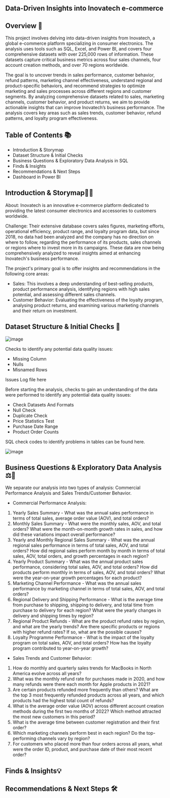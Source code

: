 ## Data-Driven Insights into Inovatech e-commerce

## Overview 📖

This project involves delving into data-driven insights from Inovatech, a global e-commerce platform specializing in consumer electronics. The analysis uses tools such as SQL, Excel, and Power BI, and covers four comprehensive datasets with over 225,000 rows of information. These datasets capture critical business metrics across four sales channels, four account creation methods, and over 70 regions worldwide.

The goal is to uncover trends in sales performance, customer behavior, refund patterns, marketing channel effectiveness, understand regional and product-specific behaviors, and recommend strategies to optimize marketing and sales processes across different regions and customer segments. By analyzing comprehensive datasets related to sales, marketing channels, customer behavior, and product returns, we aim to provide actionable insights that can improve Inovatech’s business performance. The analysis covers key areas such as sales trends, customer behavior, refund patterns, and loyalty program effectiveness.

## Table of Contents 📚

- Introduction & Storymap
- Dataset Structure & Initial Checks
- Business Questions & Exploratory Data Analysis in SQL
- Finds & Insights
- Recommendations & Next Steps
- Dashboard in Power BI

## Introduction & Storymap📝🔎

About: Inovatech is an innovative e-commerce platform dedicated to providing the latest consumer electronics and accessories to customers worldwide. 

Challenge: Their extensive database covers sales figures, marketing efforts, operational efficiency, product range, and loyalty program data, but since 2018, no data had been analyzed and the company has no direction on where to follow, regarding the performance of its products, sales channels or regions where to invest more in its campaigns. These data are now being comprehensively analyzed to reveal insights aimed at enhancing Inovatech's business performance.

The project's primary goal is to offer insights and recommendations in the following core areas:
- Sales: This involves a deep understanding of best-selling products, product performance analysis, identifying regions with high sales potential, and assessing different sales channels.
- Customer Behavior: Evaluating the effectiveness of the loyalty program, analysing product returns, and examining various marketing channels and their return on investment.

## Dataset Structure & Initial Checks 📑

![image](https://github.com/user-attachments/assets/6b91e9fc-03e8-47f7-b31b-b79628ce7092)

Checks to identify any potential data quality issues:
- Missing Column
- Nulls
- Misnamed Rows

Issues Log file here

Before starting the analysis, checks to gain an understanding of the data were performed to identify any potential data quality issues:
- Check Datasets And Formats
- Null Check
- Duplicate Check
- Price Statistics Test
- Purchase Date Range
- Product Order Counts

SQL check codes to identify problems in tables can be found here.

![image](https://github.com/user-attachments/assets/1c43905c-8b08-4221-b075-589a55f211e8)


## Business Questions & Exploratory Data Analysis ⚖️🎯

We separate our analysis into two types of analysis: Commercial Performance Analysis and Sales Trends/Customer Behavior.

- Commercial Performance Analysis:

1) Yearly Sales Summary - What was the annual sales performance in terms of total sales, average order value (AOV), and total orders?
2) Monthly Sales Summary - What were the monthly sales, AOV, and total orders? What were the month-on-month growth rates in sales, and how did these variations impact overall performance?
3) Yearly and Monthly Regional Sales Summary - What was the annual regional sales performance in terms of total sales, AOV, and total orders? How did regional sales perform month by month in terms of total sales, AOV, total orders, and growth percentages in each region?
4) Yearly Product Summary - What was the annual product sales performance, considering total sales, AOV, and total orders?
How did products perform monthly in terms of sales, AOV, and total orders?
What were the year-on-year growth percentages for each product?
5) Marketing Channel Performance - What was the annual sales performance by marketing channel in terms of total sales, AOV, and total orders?
6) Regional Delivery and Shipping Performance - What is the average time from purchase to shipping, shipping to delivery, and total time from purchase to delivery for each region? What were the yearly changes in delivery and shipping times by region?
7) Regional Product Refunds - What are the product refund rates by region, and what are the yearly trends? Are there specific products or regions with higher refund rates? If so, what are the possible causes?
8) Loyalty Programme Performance - What is the impact of the loyalty program on total sales, AOV, and total orders? How has the loyalty program contributed to year-on-year growth?

- Sales Trends and Customer Behavior:

1. How do monthly and quarterly sales trends for MacBooks in North America evolve across all years?
2. What was the monthly refund rate for purchases made in 2020, and how many refunds were there each month for Apple products in 2021?
3. Are certain products refunded more frequently than others? What are the top 3 most frequently refunded products across all years, and which products had the highest total count of refunds?
4. What is the average order value (AOV) across different account creation methods during the first two months of 2022? Which method attracted the most new customers in this period?
5. What is the average time between customer registration and their first order?
6. Which marketing channels perform best in each region? Do the top-performing channels vary by region?
7. For customers who placed more than four orders across all years, what were the order ID, product, and purchase date of their most recent order?

## Finds & Insights💡


## Recommendations & Next Steps 🛠️
